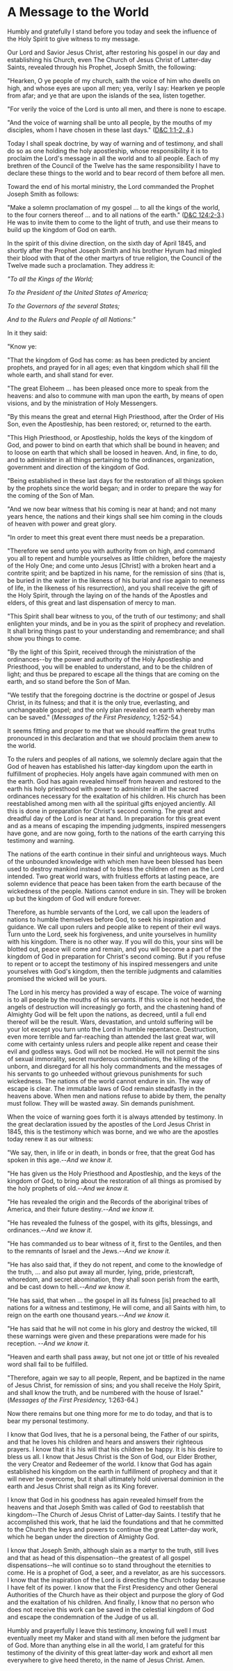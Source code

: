 # A Message to the World

Humbly and gratefully I stand before you today and seek the influence of the
Holy Spirit to give witness to my message.

Our Lord and Savior Jesus Christ, after restoring his gospel in our day and
establishing his Church, even The Church of Jesus Christ of Latter-day Saints,
revealed through his Prophet, Joseph Smith, the following:

"Hearken, O ye people of my church, saith the voice of him who dwells on high,
and whose eyes are upon all men; yea, verily I say: Hearken ye people from
afar; and ye that are upon the islands of the sea, listen together.

"For verily the voice of the Lord is unto all men, and there is none to
escape.

"And the voice of warning shall be unto all people, by the mouths of my
disciples, whom I have chosen in these last days." ([D&amp;C 1:1-2,
4](https://www.lds.org/scriptures/dc-testament/dc/1.1-2%2C4?lang=eng#0).)

Today I shall speak doctrine, by way of warning and of testimony, and shall do
so as one holding the holy apostleship, whose responsibility it is to proclaim
the Lord's message in all the world and to all people. Each of my brethren of
the Council of the Twelve has the same responsibility I have to declare these
things to the world and to bear record of them before all men.

Toward the end of his mortal ministry, the Lord commanded the Prophet Joseph
Smith as follows:

"Make a solemn proclamation of my gospel ... to all the kings of the world, to
the four corners thereof ... and to all nations of the earth." ([D&amp;C
124:2-3](https://www.lds.org/scriptures/dc-testament/dc/124.2-3?lang=eng#1).)
He was to invite them to come to the light of truth, and use their means to
build up the kingdom of God on earth.

In the spirit of this divine direction, on the sixth day of April 1845, and
shortly after the Prophet Joseph Smith and his brother Hyrum had mingled their
blood with that of the other martyrs of true religion, the Council of the
Twelve made such a proclamation. They address it:

_"To all the Kings of the World;_

_To the President of the United States of America;_

_To the Governors of the several States;_

_And to the Rulers and People of all Nations:"_

In it they said:

"Know ye:

"That the kingdom of God has come: as has been predicted by ancient prophets,
and prayed for in all ages; even that kingdom which shall fill the whole
earth, and shall stand for ever.

"The great Eloheem ... has been pleased once more to speak from the heavens: and
also to commune with man upon the earth, by means of open visions, and by the
ministration of Holy Messengers.

"By this means the great and eternal High Priesthood, after the Order of His
Son, even the Apostleship, has been restored; or, returned to the earth.

"This High Priesthood, or Apostleship, holds the keys of the kingdom of God,
and power to bind on earth that which shall be bound in heaven; and to loose
on earth that which shall be loosed in heaven. And, in fine, to do, and to
administer in all things pertaining to the ordinances, organization,
government and direction of the kingdom of God.

"Being established in these last days for the restoration of all things spoken
by the prophets since the world began; and in order to prepare the way for the
coming of the Son of Man.

"And we now bear witness that his coming is near at hand; and not many years
hence, the nations and their kings shall see him coming in the clouds of
heaven with power and great glory.

"In order to meet this great event there must needs be a preparation.

"Therefore we send unto you with authority from on high, and command you all
to repent and humble yourselves as little children, before the majesty of the
Holy One; and come unto Jesus [Christ] with a broken heart and a contrite
spirit; and be baptized in his name, for the remission of sins (that is, be
buried in the water in the likeness of his burial and rise again to newness of
life, in the likeness of his resurrection), and you shall receive the gift of
the Holy Spirit, through the laying on of the hands of the Apostles and
elders, of this great and last dispensation of mercy to man.

"This Spirit shall bear witness to you, of the truth of our testimony; and
shall enlighten your minds, and be in you as the spirit of prophecy and
revelation. It shall bring things past to your understanding and remembrance;
and shall show you things to come.

"By the light of this Spirit, received through the ministration of the
ordinances--by the power and authority of the Holy Apostleship and Priesthood,
you will be enabled to understand, and to be the children of light; and thus
be prepared to escape all the things that are coming on the earth, and so
stand before the Son of Man.

"We testify that the foregoing doctrine is the doctrine or gospel of Jesus
Christ, in its fulness; and that it is the only true, everlasting, and
unchangeable gospel; and the only plan revealed on earth whereby man can be
saved." (_Messages of the First Presidency,_ 1:252-54.)

It seems fitting and proper to me that we should reaffirm the great truths
pronounced in this declaration and that we should proclaim them anew to the
world.

To the rulers and peoples of all nations, we solemnly declare again that the
God of heaven has established his latter-day kingdom upon the earth in
fulfillment of prophecies. Holy angels have again communed with men on the
earth. God has again revealed himself from heaven and restored to the earth
his holy priesthood with power to administer in all the sacred ordinances
necessary for the exaltation of his children. His church has been
reestablished among men with all the spiritual gifts enjoyed anciently. All
this is done in preparation for Christ's second coming. The great and dreadful
day of the Lord is near at hand. In preparation for this great event and as a
means of escaping the impending judgments, inspired messengers have gone, and
are now going, forth to the nations of the earth carrying this testimony and
warning.

The nations of the earth continue in their sinful and unrighteous ways. Much
of the unbounded knowledge with which men have been blessed has been used to
destroy mankind instead of to bless the children of men as the Lord intended.
Two great world wars, with fruitless efforts at lasting peace, are solemn
evidence that peace has been taken from the earth because of the wickedness of
the people. Nations cannot endure in sin. They will be broken up but the
kingdom of God will endure forever.

Therefore, as humble servants of the Lord, we call upon the leaders of nations
to humble themselves before God, to seek his inspiration and guidance. We call
upon rulers and people alike to repent of their evil ways. Turn unto the Lord,
seek his forgiveness, and unite yourselves in humility with his kingdom. There
is no other way. If you will do this, your sins will be blotted out, peace
will come and remain, and you will become a part of the kingdom of God in
preparation for Christ's second coming. But if you refuse to repent or to
accept the testimony of his inspired messengers and unite yourselves with
God's kingdom, then the terrible judgments and calamities promised the wicked
will be yours.

The Lord in his mercy has provided a way of escape. The voice of warning is to
all people by the mouths of his servants. If this voice is not heeded, the
angels of destruction will increasingly go forth, and the chastening hand of
Almighty God will be felt upon the nations, as decreed, until a full end
thereof will be the result. Wars, devastation, and untold suffering will be
your lot except you turn unto the Lord in humble repentance. Destruction, even
more terrible and far-reaching than attended the last great war, will come
with certainty unless rulers and people alike repent and cease their evil and
godless ways. God will not be mocked. He will not permit the sins of sexual
immorality, secret murderous combinations, the killing of the unborn, and
disregard for all his holy commandments and the messages of his servants to go
unheeded without grievous punishments for such wickedness. The nations of the
world cannot endure in sin. The way of escape is clear. The immutable laws of
God remain steadfastly in the heavens above. When men and nations refuse to
abide by them, the penalty must follow. They will be wasted away. Sin demands
punishment.

When the voice of warning goes forth it is always attended by testimony. In
the great declaration issued by the apostles of the Lord Jesus Christ in 1845,
this is the testimony which was borne, and we who are the apostles today renew
it as our witness:

"We say, then, in life or in death, in bonds or free, that the great God has
spoken in this age.--_And we know it._

"He has given us the Holy Priesthood and Apostleship, and the keys of the
kingdom of God, to bring about the restoration of all things as promised by
the holy prophets of old.--_And we know it._

"He has revealed the origin and the Records of the aboriginal tribes of
America, and their future destiny.--_And we know it._

"He has revealed the fulness of the gospel, with its gifts, blessings, and
ordinances.--_And we know it._

"He has commanded _us_ to bear witness of it, first to the Gentiles, and then
to the remnants of Israel and the Jews.--_And we know it._

"He has also said that, if they do not repent, and come to the knowledge of
the truth, ... and also put away all murder, lying, pride, priestcraft,
whoredom, and secret abomination, they shall soon perish from the earth, and
be cast down to hell.--_And we know it._

"He has said, that when ... the gospel in all its fulness [is] preached to all
nations for a witness and testimony, He will come, and all Saints with him, to
reign on the earth one thousand years.--_And we know it._

"He has said that he will not come in his glory and destroy the wicked, till
these warnings were given and these preparations were made for his reception.
--_And we know it._

"Heaven and earth shall pass away, but not one jot or tittle of his revealed
word shall fail to be fulfilled.

"Therefore, again we say to all people, Repent, and be baptized in the name of
Jesus Christ, for remission of sins; and you shall receive the Holy Spirit,
and shall know the truth, and be numbered with the house of Israel."
(_Messages of the First Presidency,_ 1:263-64.)

Now there remains but one thing more for me to do today, and that is to bear
my personal testimony.

I know that God lives, that he is a personal being, the Father of our spirits,
and that he loves his children and hears and answers their righteous prayers.
I know that it is his will that his children be happy. It is his desire to
bless us all. I know that Jesus Christ is the Son of God, our Elder Brother,
the very Creator and Redeemer of the world. I know that God has again
established his kingdom on the earth in fulfillment of prophecy and that it
will never be overcome, but it shall ultimately hold universal dominion in the
earth and Jesus Christ shall reign as its King forever.

I know that God in his goodness has again revealed himself from the heavens
and that Joseph Smith was called of God to reestablish that kingdom--The
Church of Jesus Christ of Latter-day Saints. I testify that he accomplished
this work, that he laid the foundations and that he committed to the Church
the keys and powers to continue the great Latter-day work, which he began
under the direction of Almighty God.

I know that Joseph Smith, although slain as a martyr to the truth, still lives
and that as head of this dispensation--the greatest of all gospel
dispensations--he will continue so to stand throughout the eternities to come.
He is a prophet of God, a seer, and a revelator, as are his successors. I know
that the inspiration of the Lord is directing the Church today because I have
felt of its power. I know that the First Presidency and other General
Authorities of the Church have as their object and purpose the glory of God
and the exaltation of his children. And finally, I know that no person who
does not receive this work can be saved in the celestial kingdom of God and
escape the condemnation of the Judge of us all.

Humbly and prayerfully I leave this testimony, knowing full well I must
eventually meet my Maker and stand with all men before the judgment bar of
God. More than anything else in all the world, I am grateful for this
testimony of the divinity of this great latter-day work and exhort all men
everywhere to give heed thereto, in the name of Jesus Christ. Amen.

